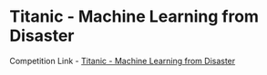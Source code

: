 # Titanic - Machine Learning from Disaster

Competition Link - <a href="https://www.kaggle.com/c/titanic"> Titanic - Machine Learning from Disaster </a>
